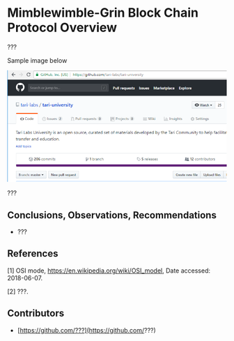 # Mimblewimble-Grin Block Chain Protocol Overview

???

Sample image below

![sample](sources/sample.PNG)



???


## Conclusions, Observations, Recommendations

- ???

## References

[1] OSI mode, https://en.wikipedia.org/wiki/OSI_model, Date accessed: 2018-06-07.

[2] ???.



## Contributors

- [https://github.com/???](https://github.com/???)

